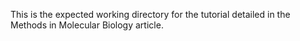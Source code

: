 
This is the expected working directory for the tutorial detailed in the Methods in Molecular Biology article.
